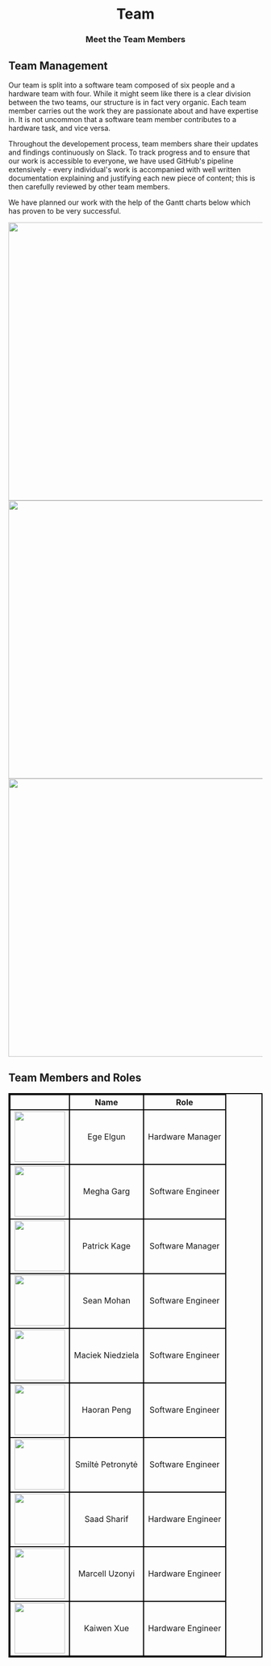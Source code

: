 <h1 align="center">Team</h1>
<h3 align="center">Meet the Team Members</h3>

## Team Management

Our team is split into a software team composed of six people and a hardware team with four. While it might seem like there is a clear division between the two teams, our structure is in fact very organic. Each team member carries out the work they are passionate about and have expertise in. It is not uncommon that a software team member contributes to a hardware task, and vice versa.

Throughout the developement process, team members share their updates and findings continuously on Slack. To track progress and to ensure that our work is accessible to everyone, we have used GitHub's pipeline extensively - every individual's work is accompanied with well written documentation explaining and justifying each new piece of content; this is then carefully reviewed by other team members.  

We have planned our work with the help of the Gantt charts below which has proven to be very successful.

<p align="center">
  <img width="550" src="static/imgs/gantt_sprint1.png">
  <img width="550" src="static/imgs/gantt_sprint2.png">
  <img width="550" src="static/imgs/gantt_sprint3.png">
</p>


## Team Members and Roles

<style type="text/css">
table{
    border-collapse: collapse;
    border-spacing: 0;
    border:2px solid #000000;
}	

th{
    border:2px solid #000000;
}

td{
    border:2px solid #000000;
}
</style>

|   |    Name  |       Role      |
|:-:|:--------:|:---------------:|
| <img src="static/imgs/placeholder_face.png" width="100"/>  | Ege Elgun | Hardware Manager |
| <img src="static/imgs/placeholder_face.png" width="100"/>  | Megha Garg | Software Engineer|
| <img src="static/imgs/placeholder_face.png" width="100"/>  | Patrick Kage | Software Manager |
| <img src="static/imgs/animal4.JPG" width="100"/>  | Sean Mohan| Software Engineer |
| <img src="static/imgs/placeholder_face.png" width="100"/>  | Maciek Niedziela | Software Engineer |
| <img src="static/imgs/placeholder_face.png" width="100"/>  | Haoran Peng | Software Engineer|
| <img src="static/imgs/placeholder_face.png" width="100"/>  | Smiltė Petronytė | Software Engineer|
| <img src="static/imgs/placeholder_face.png" width="100"/>  | Saad Sharif| Hardware Engineer |
| <img id="1" src="static/imgs/placeholder_face.png" width="100"/>  | Marcell Uzonyi | Hardware Engineer|
| <img src="static/imgs/placeholder_face.png" width="100"/>  | Kaiwen Xue| Hardware Engineer|


<script>
  function randImg() {
    var x = document.getElementById("1");
    x.src= "https://randomuser.me/api/portraits/men/" + Math.floor((Math.random() * 91) + 1) + ".jpg";
  }

  window.onload=randImg();
</script>
